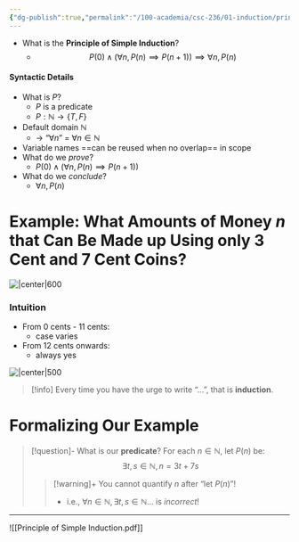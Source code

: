```yaml
---
{"dg-publish":true,"permalink":"/100-academia/csc-236/01-induction/principle-of-simple-induction/","tags":["#cs","#lecture","#math","#note","university"],"created":"2024-09-09T10:14:14.000-07:00","updated":"2024-09-28T19:08:27.000-07:00"}
---
```



- What is the **Principle of Simple Induction**?
    - $$P(0) \land \bigg(\forall n, P(n) \implies P(n+1)\bigg) \implies \forall n, P(n)$$

#### Syntactic Details

- What is $P$?
    - $P$ is a predicate
    - $P : \mathbb{N} \rightarrow \{ T, F \}$
- Default domain $\mathbb{N}$
    - → “$\forall n$” = $\forall n \in \mathbb{N}$
- Variable names ==can be reused when no overlap== in scope
- What do we *prove*?
    - $P(0) \; \land \; \bigg( \forall n, P(n) \implies P(n + 1) \bigg)$
- What do we *conclude*?
    - $\forall n, P(n)$

# Example: What Amounts of Money $n$ that Can Be Made up Using only 3 Cent and 7 Cent Coins?

![|center|600](https://i.imgur.com/rCRtinT.png)

### Intuition

- From 0 cents - 11 cents:
    - case varies
- From 12 cents onwards:
    - always yes

![|center|500](https://i.imgur.com/KOtz0PE.png)

> [!info] Every time you have the urge to write “$…$”, that is **induction**.

# Formalizing Our Example

> [!question]- What is our **predicate**?
> For each $n \in \mathbb{N}$, let $P(n)$ be:
> $$\exists t, s \in \mathbb{N}, n = 3t + 7s$$
> 
> > [!warning]+ You cannot quantify $n$ after “let $P(n)$”!
> > - i.e., $\forall n \in \mathbb{N}, \exists t,s \in \mathbb{N} …$ is *incorrect*!

---

![[Principle of Simple Induction.pdf]]